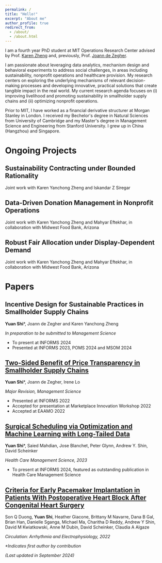 ```yaml
---
permalink: /
title: "Hello!"
excerpt: "About me"
author_profile: true
redirect_from: 
  - /about/
  - /about.html
---
```


I am a fourth year PhD student at MIT Operations Research Center advised by Prof. [Karen Zheng](https://mitmgmtfaculty.mit.edu/yanchong/) and, previously, Prof. [Joann de Zegher](https://www.jfdezegher.com/). 

I am passionate about leveraging data analytics, mechanism design and behavioral experiments to address social challenges, in areas including sustainability, nonprofit operations and healthcare provision. My research centers on exploring the underlying mechanisms of relevant decision-making processes and developing innovative, practical solutions that create tangible impact in the real world. My current research agenda focuses on (i) improving livelihood and promoting sustainability in smallholder supply chains and (ii) optimizing nonprofit operations. 

Prior to MIT, I have worked as a financial derivative structurer at Morgan Stanley in London. I received my Bechelor's degree in Natural Sciences from University of Cambridge and my Master's degree in Management Science and Engineering from Stanford University. I grew up in China (Hangzhou) and Singapore. 

Ongoing Projects
======
## Sustainability Contracting under Bounded Rationality
Joint work with Karen Yanchong Zheng and Iskandar Z Siregar

## Data-Driven Donation Management in Nonprofit Operations
Joint work with Karen Yanchong Zheng and Mahyar Eftekhar, in collaboration with Midwest Food Bank, Arizona

## Robust Fair Allocation under Display-Dependent Demand
Joint work with Karen Yanchong Zheng and Mahyar Eftekhar, in collaboration with Midwest Food Bank, Arizona


Papers
======
## Incentive Design for Sustainable Practices in Smallholder Supply Chains
**Yuan Shi***, Joann de Zegher and Karen Yanchong Zheng

_In preparation to be submitted to Management Science_

* To present at INFORMS 2024
* Presented at INFORMS 2023, POMS 2024 and MSOM 2024

## [Two-Sided Benefit of Price Transparency in Smallholder Supply Chains](https://papers.ssrn.com/sol3/papers.cfm?abstract_id=4052928)
**Yuan Shi***, Joann de Zegher, Irene Lo

_Major Revision, Management Science_

* Presented at INFORMS 2022
* Accepted for presentation at Marketplace Innovation Workshop 2022
* Accepted at EAAMO 2022
  
## [Surgical Scheduling via Optimization and Machine Learning with Long-Tailed Data](https://arxiv.org/abs/2202.06383)
**Yuan Shi***, Saied Mahdian, Jose Blanchet, Peter Glynn, Andrew Y. Shin, David Scheinker

_Health Care Management Science, 2023_

* To present at INFORMS 2024, featured as outstanding publication in Health Care Management Science

## [Criteria for Early Pacemaker Implantation in Patients With Postoperative Heart Block After Congenital Heart Surgery](https://www.ahajournals.org/doi/full/10.1161/CIRCEP.122.011145)
Son Q Duong, **Yuan Shi**, Heather Giacone, Brittany M Navarre, Dana B Gal, Brian Han, Danielle Sganga, Michael Ma, Charitha D Reddy, Andrew Y Shin, David M Kwiatkowski, Anne M Dubin, David Scheinker, Claudia A Algaze

_Circulation: Arrhythmia and Electrophysiology, 2022_



_*Indicates first author by contribution_

_(Last updated in September 2024)_

